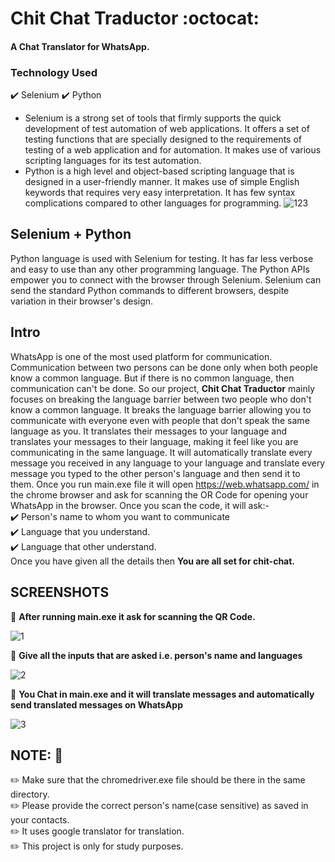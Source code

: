 # Chit Chat Traductor :octocat:
#### <b>A Chat Translator for WhatsApp.</b>

### Technology Used
:heavy_check_mark: Selenium
:heavy_check_mark: Python

- Selenium is a strong set of tools that firmly supports the quick development of test automation of web applications. It offers a set of testing functions that are specially designed to the requirements of testing of a web application and for automation. It makes use of various scripting languages for its test automation.
- Python is a high level and object-based scripting language that is designed in a user-friendly manner. It makes use of simple English keywords that requires very easy interpretation. It has few syntax complications compared to other languages for programming.
![123](https://user-images.githubusercontent.com/66904677/96716599-df8bdb00-13c2-11eb-805e-c2d66975f353.png)
## Selenium + Python
Python language is used with Selenium for testing. It has far less verbose and easy to use than any other programming language. The Python APIs empower you to connect with the browser through Selenium. Selenium can send the standard Python commands to different browsers, despite variation in their browser's design.

## Intro
WhatsApp is one of the most used platform for communication. Communication between two persons can be done only when both people know a common language. But if there is no common language, then communication can't be done. So our project, <b>Chit Chat Traductor</b> mainly focuses on breaking the language barrier between two people who don't know a common language.
It breaks the language barrier allowing you to communicate with everyone even with people that don't speak the same language as you. It translates their messages to your language and translates your messages to their language, making it feel like you are communicating in the same language. It will automatically translate every message you received in any language to your language and translate every message you typed to the other person's language and then send it to them.
Once you run main.exe file it will open https://web.whatsapp.com/ in the chrome browser and ask for scanning the OR Code for opening your WhatsApp in the browser. Once you scan the code, it will ask:-<br>
:heavy_check_mark: Person's name to whom you want to communicate<br>
:heavy_check_mark: Language that you understand.<br>
:heavy_check_mark: Language that other understand.<br>
Once you have given all the details then <b>You are all set for chit-chat.</b>

## SCREENSHOTS

:small_blue_diamond: <b>After running main.exe it ask for scanning the QR Code.</b>

![1](https://user-images.githubusercontent.com/66904677/96849315-17525b80-1473-11eb-96b6-ef63766f27a8.png)


:small_blue_diamond: <b>Give all the inputs that are asked i.e. person's name and languages</b>

![2](https://user-images.githubusercontent.com/66904677/96849276-09043f80-1473-11eb-9f99-44996e35d9a3.png)


:small_blue_diamond: <b>You Chat in main.exe and it will translate messages and automatically send translated messages on WhatsApp</b>

![3](https://user-images.githubusercontent.com/66904677/96849294-102b4d80-1473-11eb-9ae4-80fc762d498f.jpg)


## NOTE: :pencil:
:pencil2: Make sure that the chromedriver.exe file should be there in the same directory.<br>
:pencil2: Please provide the correct person's name(case sensitive) as saved in your contacts.<br>
:pencil2: It uses google translator for translation.<br>
:pencil2: This project is only for study purposes.<br>








